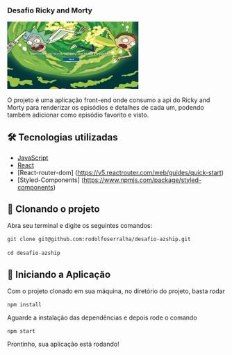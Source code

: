 ### Desafio Ricky and Morty

<img src="src/images/ricky-page.png" width="60%">

O projeto é uma aplicação front-end onde consumo a api do Ricky and Morty para renderizar os episódios e detalhes de cada um, podendo também adicionar como episódio favorito e visto.

## 🛠️ Tecnologias utilizadas

- [JavaScript](https://developer.mozilla.org/en-US/docs/Web/JavaScript/Language_Resources)
- [React](https://pt-br.reactjs.org/)
- [React-router-dom] (https://v5.reactrouter.com/web/guides/quick-start)
- [Styled-Components] (https://www.npmjs.com/package/styled-components)

## 🚀 Clonando o projeto

Abra seu terminal e digite os seguintes comandos:
```
git clone git@github.com:rodolfoserralha/desafio-azship.git

cd desafio-azship
```

## 🚀 Iniciando a Aplicação
Com o projeto clonado em sua máquina, no diretório do projeto, basta rodar

```
npm install
```
Aguarde a instalação das dependências e depois rode o comando

```
npm start
```

Prontinho, sua aplicação está rodando!
